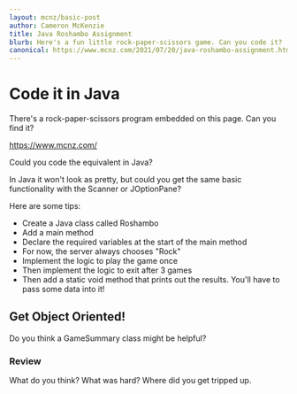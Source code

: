 ```yaml
---
layout: mcnz/basic-post
author: Cameron McKenzie
title: Java Roshambo Assignment
blurb: Here's a fun little rock-paper-scissors game. Can you code it?
canonical: https://www.mcnz.com/2021/07/20/java-roshambo-assignment.html
---
```


# Code it in Java

There's a rock-paper-scissors program embedded on this page. Can you find it?

https://www.mcnz.com/

Could you code the equivalent in Java? 

In Java it won't look as pretty, but could you get the same basic functionality with the Scanner or JOptionPane?

Here are some tips:

- Create a Java class called Roshambo
- Add a main method
- Declare the required variables at the start of the main method
- For now, the server always chooses "Rock"
- Implement the logic to play the game once
- Then implement the logic to exit after 3 games
- Then add a static void method that prints out the results. You'll have to pass some data into it!

## Get Object Oriented!

Do you think a GameSummary class might be helpful?


### Review

What do you think? What was hard? Where did you get tripped up.
